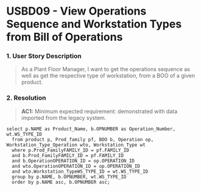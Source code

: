 # USBD09 -  View Operations Sequence and Workstation Types from Bill of Operations

### 1. User Story Description

> As a Plant Floor Manager, I want to get the operations sequence as
well as get the respective type of workstation, from a BOO of a given product.


### 2. Resolution
>**AC1:** Minimum expected requirement: demonstrated with data imported from the
   legacy system.

    select p.NAME as Product_Name, b.OPNUMBER as Operation_Number, wt.WS_TYPE_ID
      from product p, Prod_family pf, BOO b, Operation op, Workstation_Type_Operation wto, Workstation_Type wt
      where p.Prod_FamilyFAMILY_ID = pf.FAMILY_ID
      and b.Prod_FamilyFAMILY_ID = pf.FAMILY_ID
      and b.OperationOPERATION_ID = op.OPERATION_ID
      and wto.OperationOPERATION_ID = op.OPERATION_ID
      and wto.Workstation_TypeWS_TYPE_ID = wt.WS_TYPE_ID
      group by p.NAME, b.OPNUMBER, wt.WS_TYPE_ID
      order by p.NAME asc, b.OPNUMBER asc;



